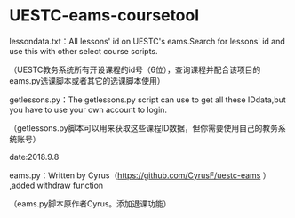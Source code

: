 # UESTC-eams-coursetool
lessondata.txt：All lessons' id on UESTC's eams.Search for lessons' id and use this with other select course scripts.

（UESTC教务系统所有开设课程的id号（6位），查询课程并配合该项目的eams.py选课脚本或者其它的选课脚本使用）

getlessons.py：The getlessons.py script can use to get all these IDdata,but you have to use your own account to login.

（getlessons.py脚本可以用来获取这些课程ID数据，但你需要使用自己的教务系统账号）

date:2018.9.8

eams.py：Written by Cyrus（https://github.com/CyrusF/uestc-eams ） ,added withdraw function

（eams.py脚本原作者Cyrus。添加退课功能）
